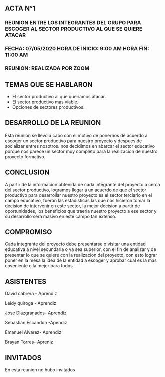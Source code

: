 ##		**ACTA N°1**

### REUNION ENTRE LOS INTEGRANTES DEL GRUPO PARA ESCOGER AL SECTOR PRODUCTIVO AL QUE SE QUIERE ATACAR

### FECHA: 07/05/2020  HORA DE INICIO: 9:00 AM  HORA FIN: 11:00 AM

### REUNION: REALIZADA POR ZOOM 

## **TEMAS QUE SE HABLARON**
- El sector productivo al que queriamos atacar.
- El sector productivo mas viable.
- Opciones de sectores productivos.

## **DESARROLLO DE LA REUNION**

Esta reunion se llevo a cabo con el motivo de ponernos de acuerdo a escoger un sector productivo para nuestro proyecto y despues de socializar entres nosotros. nos decidimos en abarcar el sector educativo porque nos parece un sector muy completo para la realizacion de nuestro proyecto formativo.

## **CONCLUSION**

A partir de la informacion obtenida de cada integrante del proyecto a cerca del sector productivo, logramos llegar a un acuerdo de que el sector productivo para desarrollar nuestro proyecto es el sector terciario en el campo educativo, fueron las estadisticas las que nos hicieron tomar la decision de intervenir en este sector, la mejor decision a partir de oportunidades, los beneficios que traeria nuestro proyecto a ese sector y su desarrollo sera masivo en este campo tan extenso.

## **COMPROMISO**

Cada integrante del proyecto debe presentarse o visitar una entidad educativa a nivel secundaria o ya sea superior, con el fin  de analizar y de presentar lo que se quiere con la realizacion del proyecto, con esto lograr poner en la mesa  la idea de la entidad a escoger y aprobar cual es la mas coveniente o la mejor para todos.


## **ASISTENTES**

David cabrera - Aprendiz

Leidy quiroga - Aprendiz

Jose Diazgranados- Aprendiz

Sebastian Escandon -Apendiz

Emanuel Alvarez- Aprendiz

Brayan Torres- Apreniz

## **INVITADOS**

En esta reunion no hubo invitados

